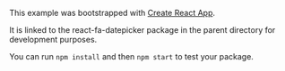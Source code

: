 This example was bootstrapped with [Create React App](https://github.com/facebook/create-react-app).

It is linked to the react-fa-datepicker package in the parent directory for development purposes.

You can run `npm install` and then `npm start` to test your package.
